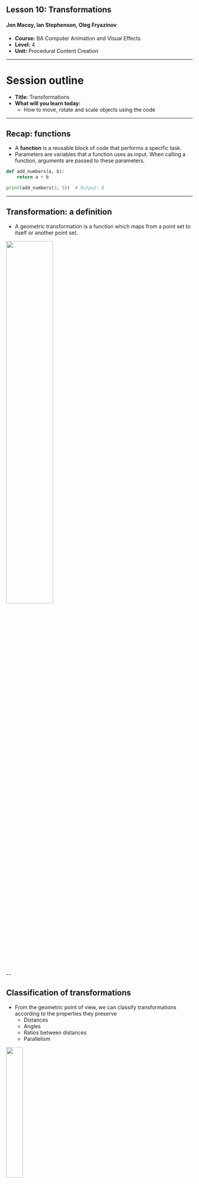 ## Lesson 10: Transformations

#### Jon Macey, Ian Stephenson, Oleg Fryazinov 

- **Course:** BA Computer Animation and Visual Effects
- **Level:** 4 
- **Unit:** Procedural Content Creation

---

# Session outline

- **Title:** Transformations
- **What will you learn today:**
  - How to move, rotate and scale objects using the code

---

## Recap: functions

- A **function** is a reusable block of code that performs a specific task.
- Parameters are variables that a function uses as input. When calling a function, arguments are passed to these parameters.

```python
def add_numbers(a, b):
    return a + b

print(add_numbers(3, 5))  # Output: 8
```

---

## Transformation: a definition

- A geometric transformation is a function which maps from a point set to itself or another point set.

<img style="border: 0;" src="images/3.png" width="50%">

--

## Classification of transformations

- From the geometric point of view, we can classify transformations according to the properties they preserve
  - Distances
  - Angles
  - Ratios between distances
  - Parallelism
  
<img style="border: 0;" src="images/1.png" width="30%">

--

## Affine transformations

- Affine transformation is a transformation that preserves 
  - Collinearity (all points lying on a line initially still lie on a line after transformation)
  - Ratios of distances (the midpoint of a line segment remains the midpoint after transformation)

<img style="border: 0;" src="images/2.png" width="50%">

--

## Affine transformations

- Affine transformations include
  - Translation
  - Rotation
  - Scaling
  - Shear
  - The composition of the transformation above

<img style="border: 0;" src="images/2.png" width="50%">

---

## Preparing the playground

[01_drawbox.py](https://github.com/NCCA/PCCSlides/blob/main/Lecture10/code/01_drawbox.py)

```python
#!/usr/bin/env python3
import math

from PIL import Image, ImageDraw

im = Image.new("RGB", (640, 480), (100, 0, 20))
draw = ImageDraw.Draw(im)
white = (255, 255, 255)
points = [(100, 100), (200, 100), (200, 200), (100, 200), (100, 100)]
draw.line(points, white)
im.show()

```

---

## Translation

- Translation is to move, or parallel shift, a point or points

<img style="border: 0;" src="images/T.png" width="50%">

--

## Translation formula

- Translation is defined by adding an offset:
- $x\prime=x+t_x$
- $y\prime=y+t_y$

<img style="border: 0;" src="images/T2.png" width="50%">

--

#### Translation: Python implementation

[02_translate_box.py](https://github.com/NCCA/PCCSlides/blob/main/Lecture10/code/02_translate_box.py)

```python
#!/usr/bin/env python3
import math
from random import randint

from PIL import Image, ImageDraw


def translate_points(points, dx, dy) -> list:
    new_points = list()
    for p in points:
        new_points.append((p[0] + dx, p[1] + dy))
    return new_points


im = Image.new("RGB", (640, 480), (100, 0, 20))
draw = ImageDraw.Draw(im)
white = (255, 255, 255)
green = (0, 255, 0)
points = [(100, 100), (200, 100), (200, 200), (100, 200), (100, 100)]
draw.line(tuple(points), white)
new_points = translate_points(points, 50, 50)
draw.line(tuple(new_points), green)
im.show()
```

--

#### Translation: Refining Python implementation

[03_translate_box2.py](https://github.com/NCCA/PCCSlides/blob/main/Lecture10/code/03_translate_box2.py)

```python
#!/usr/bin/env python3
from PIL import Image, ImageDraw

def translate_point(point, dx, dy) -> (float, float):  
    # The function moves just one point given the offset
    return (point[0] + dx, point[1] + dy)


def translate_points(points, dx, dy) -> list:  
    # This function moves multiple points with the same offset
    newPoints = list()
    for p in points:
        newPoints.append(translate_point(p, dx, dy))
    return newPoints


im = Image.new("RGB", (640, 480), (100, 0, 20))
canvas = ImageDraw.Draw(im)
white = (255, 255, 255)
red = (255, 0, 0)
yellow = (255, 255, 0)
green = (0, 255, 0)
cyan = (0, 255, 255)
blue = (0, 0, 255)
purple = (255, 0, 255)
rainbow = (red, yellow, green, cyan, blue, purple)
points = [(100, 100), (200, 100), (200, 200), (100, 200), (100, 100)]
tx = 40  # shift for x
ty = 40  # shift for y
for count in range(0, 6):
    canvas.line(points, rainbow[count])
    points = translate_points(points, 40, 40)
im.show()

```

---

## Scaling

- Scaling is a transformation that enlarges or shrinks the objects
  - **Uniform**: The same scaling factor in all directions
  - **Non-uniform**: different scaling factors for different directions
- Scaling is expressed in relation to the origin

<img style="border: 0;" src="images/SU.png" width="20%">
<img style="border: 0;" src="images/SNU.png" width="20%">

--

## Scaling formula

- Scaling is defined by multiplying coordinates by scale factors
- $x\prime=s_x x$
- $y\prime=s_y y$

<img style="border: 0;" src="images/SNU.png" width="30%">

--

#### Scaling: Python implementation

[04_scaling1.py](https://github.com/NCCA/PCCSlides/blob/main/Lecture10/code/04_scaling1.py)

```python
#!/usr/bin/env python3
from PIL import Image, ImageDraw



def scale_point(point, sx, sy) -> (float, float):  
    # The function does non-uniform scaling for a point
    return (point[0] * sx, point[1] * sy)


def scale_points(points, sx, sy) -> list:  
    # The function does non-uniform scaling for a point set
    new_points = list()
    for p in points:
        new_points.append(scale_point(p, sx, sy))
    return new_points


im = Image.new("RGB", (640, 480), (100, 0, 20))
canvas = ImageDraw.Draw(im)
white = (255, 255, 255)
red = (255, 0, 0)
yellow = (255, 255, 0)
green = (0, 255, 0)
cyan = (0, 255, 255)
blue = (0, 0, 255)
purple = (255, 0, 255)
rainbow = (red, yellow, green, cyan, blue, purple)

points = [(100, 100), (200, 100), (200, 200), (100, 200), (100, 100)]
for count in range(0, 6):
    canvas.line( points, rainbow[count])
    points = scale_points(points, 1.1, 1.1)
im.show()
```

---

### Composition of transformations

- A composition of transformations involves 2 or more transformations applied to one shape or point.
- The order in which the transformations were applied often changed the outcome

--

###### Composition of transformations: Python 

[05_compose.py](https://github.com/NCCA/PCCSlides/blob/main/Lecture10/code/05_compose.py)

```python
#!/usr/bin/env python3
from PIL import Image, ImageDraw


def translate_point(point, dx, dy) -> (float, float):
    return (point[0] + dx, point[1] + dy)


def translate_points(points, dx, dy) -> list:
    new_points = list()
    for p in points:
        new_points.append(translate_point(p, dx, dy))
    return new_points


def scale_point(point, sx, sy) -> (float, float):
    return (point[0] * sx, point[1] * sy)


def scale_points(points, sx, sy) -> list:
    new_points = list()
    for p in points:
        new_points.append(scale_point(p, sx, sy))
    return new_points


im = Image.new("RGB", (640, 480), (100, 0, 20))
canvas = ImageDraw.Draw(im)
white = (255, 255, 255)
red = (255, 0, 0)
yellow = (255, 255, 0)
green = (0, 255, 0)
cyan = (0, 255, 255)
blue = (0, 0, 255)
purple = (255, 0, 255)
rainbow = (red, yellow, green, cyan, blue, purple)

points = [(-0.5, -0.5), (0.5, -0.5), (0.5, 0.5), (-0.5, 0.5), (-0.5, -0.5)]

for count in range(0, 6):
    # note if you swap next two lines, you will get a different result
    new_points = scale_points(points, count * 80, count * 80)
    new_points = translate_points(new_points, 320, 240)
    canvas.line( new_points, rainbow[count])
im.show()

```

---

## Rotation

- Rotation is a circular movement of an object around a centre of rotation
- For basic rotation a centre of rotation is the origin
- We will be talking about 2D rotation
<img style="border: 0;" src="images/R1.png" width="30%">

--

## Rotation formula

- Rotation by arbitrary angle in **counter-clockwise direction**
- $ x\prime =x\cos \left(\theta \right)+y\sin \left(\theta \right) $
- $ y\prime =-x\sin\left(\theta\right)+y\cos\left(\theta\right) $

<img style="border: 0;" src="images/R2.jpg" width="30%">

--

#### Rotation: Python implementation

[06_rotation.py](https://github.com/NCCA/PCCSlides/blob/main/Lecture10/code/06_rotation)

```python
#!/usr/bin/env python3
import math

from PIL import Image, ImageDraw



def rotate_point(point, theta) -> (float, float):
    return (
        point[0] * math.cos(theta) + point[1] * math.sin(theta),
        -point[0] * math.sin(theta) + point[1] * math.cos(theta),
    )


def rotate_points(points, theta) -> list:
    new_points = list()
    for p in points:
        new_points.append(rotate_point(p, theta))
    return new_points


im = Image.new("RGB", (640, 480), (100, 0, 20))
canvas = ImageDraw.Draw(im)
white = (255, 255, 255)
red = (255, 0, 0)
yellow = (255, 255, 0)
green = (0, 255, 0)
cyan = (0, 255, 255)
blue = (0, 0, 255)
purple = (255, 0, 255)
rainbow = (red, yellow, green, cyan, blue, purple)

points = [(100, 100), (200, 100), (200, 200), (100, 200), (100, 100)]
for count in range(0, 6):
    canvas.line(points, rainbow[count])
    points = rotate_points(points, 0.1)
im.show()
```

---

### Bringing it all together 

[07_scale_trans_rot.py](https://github.com/NCCA/PCCSlides/blob/main/Lecture10/code/07_scale_trans_rot.py)

```python
#!/usr/bin/env python3
import math

from PIL import Image, ImageDraw




def translate_point(point, dx, dy) -> (float, float):
    return (point[0] + dx, point[1] + dy)


def translate_points(points, dx, dy) -> list:
    new_points = list()
    for p in points:
        new_points.append(translate_point(p, dx, dy))
    return new_points


def scale_point(point, sx, sy) -> (float, float):
    return (point[0] * sx, point[1] * sy)


def scale_points(points, sx, sy) -> list:
    new_points = list()
    for p in points:
        new_points.append(scale_point(p, sx, sy))
    return new_points


def roate_point(point, theta) -> (float, float):
    return (
        point[0] * math.cos(theta) + point[1] * math.sin(theta),
        -point[0] * math.sin(theta) + point[1] * math.cos(theta),
    )


def roate_points(points, theta) -> list:
    new_points = list()
    for p in points:
        new_points.append(roate_point(p, theta))
    return new_points


im = Image.new("RGB", (640, 480), (100, 0, 20))
canvas = ImageDraw.Draw(im)
white = (255, 255, 255)
red = (255, 0, 0)
yellow = (255, 255, 0)
green = (0, 255, 0)
cyan = (0, 255, 255)
blue = (0, 0, 255)
purple = (255, 0, 255)
rainbow = (red, yellow, green, cyan, blue, purple)

points = [(-0.5, -0.5), (0.5, -0.5), (0.5, 0.5), (-0.5, 0.5), (-0.5, -0.5)]

for count in range(0, 6):
    new_points = scale_points(points, count * 60, count * 60)
    new_points = roate_points(new_points, (count * 5) / 360.0 * 2 * math.pi)
    new_points = translate_points(new_points, 320, 240)
    canvas.line( new_points, rainbow[count])
im.show()

```

--

### Time to play

[08_wave.py](https://github.com/NCCA/PCCSlides/blob/main/Lecture10/code/08_wave.py)

```python
#!/usr/bin/env python3
import math

from PIL import Image, ImageDraw

def translate_point(point, dx, dy) -> (float, float):
    return (point[0] + dx, point[1] + dy)


def translate_points(points, dx, dy) -> list:
    new_points = list()
    for p in points:
        new_points.append(translate_point(p, dx, dy))
    return new_points


def scale_point(point, sx, sy) -> (float, float):
    return (point[0] * sx, point[1] * sy)


def scale_points(points, sx, sy) -> list:
    new_points = list()
    for p in points:
        new_points.append(scale_point(p, sx, sy))
    return new_points


def rotate_point(point, theta) -> (float, float):
    return (
        point[0] * math.cos(theta) + point[1] * math.sin(theta),
        -point[0] * math.sin(theta) + point[1] * math.cos(theta),
    )


def rotate_points(points, theta) -> list:
    new_points = list()
    for p in points:
        new_points.append(rotate_point(p, theta))
    return new_points


im = Image.new("RGB", (640, 480), (100, 0, 20))
canvas = ImageDraw.Draw(im)
white = (255, 255, 255)
red = (255, 0, 0)
yellow = (255, 255, 0)
green = (0, 255, 0)
cyan = (0, 255, 255)
blue = (0, 0, 255)
purple = (255, 0, 255)
rainbow = (red, yellow, green, cyan, blue, purple)

points = [(-0.5, -0.5), (0.5, -0.5), (0.5, 0.5), (-0.5, 0.5), (-0.5, -0.5)]
for count in range(0, 50):
    new_points = scale_points(points, 10, 5)
    new_points = rotate_points(new_points, math.cos(count * 10 / 360.0 * 2 * math.pi))
    new_points = translate_points(
        new_points, count * 15, 240 + 30 * math.sin((count * 15) / 360.0 * 2 * math.pi)
    )
    canvas.line( new_points, rainbow[count % len(rainbow)])
im.show()

```

---

### One more example: brick wall

[brickwall.py](https://github.com/NCCA/PCCSlides/blob/main/Lecture10/code/brickwall.py)

```python
#!/usr/bin/env python3
import math
import random

from PIL import Image, ImageDraw




def draw_polygon(canvas, pointList, colour) -> None:
    pointTuple = tuple(pointList)
    canvas.polygon(pointTuple, colour, colour)


def translate_point(point, dx, dy) -> (float, float):
    return (point[0] + dx, point[1] + dy)


def translate_points(points, dx, dy) -> list:
    new_points = list()
    for p in points:
        new_points.append(translate_point(p, dx, dy))
    return new_points


def scale_point(point, sx, sy) -> (float, float):
    return (point[0] * sx, point[1] * sy)


def scale_points(points, sx, sy) -> list:
    new_points = list()
    for p in points:
        new_points.append(scale_point(p, sx, sy))
    return new_points


def rotate_point(point, theta) -> (float, float):
    return (
        point[0] * math.cos(theta) + point[1] * math.sin(theta),
        -point[0] * math.sin(theta) + point[1] * math.cos(theta),
    )


def rotate_points(points, theta) -> list:
    new_points = list()
    for p in points:
        new_points.append(rotate_point(p, theta))
    return new_points


cement = (200, 200, 200)
brick = (178, 34, 34)
resolution = 1024
step = 128
im = Image.new("RGB", (resolution, resolution), cement)
canvas = ImageDraw.Draw(im)

points = [(-0.5, -0.5), (0.5, -0.5), (0.5, 0.5), (-0.5, 0.5), (-0.5, -0.5)]
lineShift = True
for x in range(0, resolution + 1, step):
    for y in range(0, resolution, math.floor(step / 2)):
        new_points = scale_points(points, 115, 55)
        new_points = rotate_points(new_points, random.uniform(-0.05, 0.05))
        if lineShift:
            new_points = translate_points(new_points, x, y)
            lineShift = False
        else:
            new_points = translate_points(new_points, x + step / 2, y)
            lineShift = True
        canvas.polygon( new_points, brick)
im.show()

```

---

# Conclusion

- **What have you learned today**
  - How to define and implement affine transformations
  - How to use composite transformation for procedural generation
- **Homework**
  - Bricks usually have imperfections that can be defined as random points inside the brick. Can you extend the example to implement it?

--

# Next time

- **What will you learn next time**
  - Loading images
  - Procedural image manipulation

--

# Q&A and discussion
- **Open Floor for Questions**
